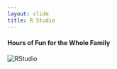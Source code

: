 ```yaml
---
layout: slide
title: R Studio
---
```

#### Hours of Fun for the Whole Family
![RStudio]({{site.baseurl}}/assets/images/rStudio.png)
